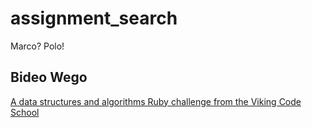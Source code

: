 # assignment_search
Marco?  Polo!

## Bideo Wego

[A data structures and algorithms Ruby challenge from the Viking Code School](http://www.vikingcodeschool.com)
